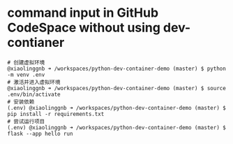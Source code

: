 # command input in GitHub CodeSpace without using dev-contianer

```shell
# 创建虚拟环境
@xiaolinggnb ➜ /workspaces/python-dev-container-demo (master) $ python -m venv .env
# 激活并进入虚拟环境
@xiaolinggnb ➜ /workspaces/python-dev-container-demo (master) $ source .env/bin/activate
# 安装依赖
(.env) @xiaolinggnb ➜ /workspaces/python-dev-container-demo (master) $ pip install -r requirements.txt 
# 尝试运行项目
(.env) @xiaolinggnb ➜ /workspaces/python-dev-container-demo (master) $ flask --app hello run
